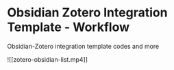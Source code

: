 # Obsidian Zotero Integration Template - Workflow
Obsidian-Zotero integration template codes and more

![[zotero-obsidian-list.mp4]]
